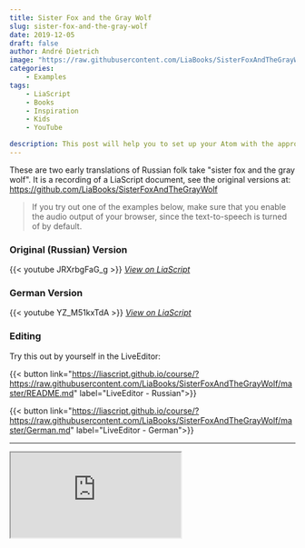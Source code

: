 ```yaml
---
title: Sister Fox and the Gray Wolf
slug: sister-fox-and-the-gray-wolf
date: 2019-12-05
draft: false
author: André Dietrich
image: "https://raw.githubusercontent.com/LiaBooks/SisterFoxAndTheGrayWolf/master/pic/20.png"
categories: 
    - Examples
tags: 
    - LiaScript
    - Books
    - Inspiration
    - Kids
    - YouTube

description: This post will help you to set up your Atom with the appropriate plugins to speed up your development process.
---
```


These are two early translations of Russian folk take "sister fox and the gray wolf".
It is a recording of a LiaScript document, see the original versions at:
https://github.com/LiaBooks/SisterFoxAndTheGrayWolf

> If you try out one of the examples below, make sure that you enable the audio output of your browser, since the text-to-speech is turned of by default.

### Original (Russian) Version

{{< youtube JRXrbgFaG_g >}}
_[View on LiaScript](https://liascript.github.io/course/?https://raw.githubusercontent.com/LiaBooks/SisterFoxAndTheGrayWolf/master/README.md)_

### German Version

{{< youtube YZ_M51kxTdA >}}
_[View on LiaScript](https://liascript.github.io/course/?https://raw.githubusercontent.com/LiaBooks/SisterFoxAndTheGrayWolf/master/German.md)_

### Editing

Try this out by yourself in the LiveEditor:

{{< button link="https://liascript.github.io/course/?https://raw.githubusercontent.com/LiaBooks/SisterFoxAndTheGrayWolf/master/README.md" label="LiveEditor - Russian">}}

{{< button link="https://liascript.github.io/course/?https://raw.githubusercontent.com/LiaBooks/SisterFoxAndTheGrayWolf/master/German.md" label="LiveEditor - German">}}

---

<iframe class="liveeditor" src="https://liascript.github.io/LiveEditor/?/show/file/https://raw.githubusercontent.com/LiaBooks/SisterFoxAndTheGrayWolf/master/README.md"></iframe>
